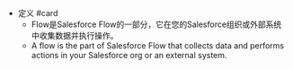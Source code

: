- 定义 #card
	- Flow是Salesforce Flow的一部分，它在您的Salesforce组织或外部系统中收集数据并执行操作。
	- A flow is the part of Salesforce Flow that collects data and performs actions in your Salesforce org or an external system.